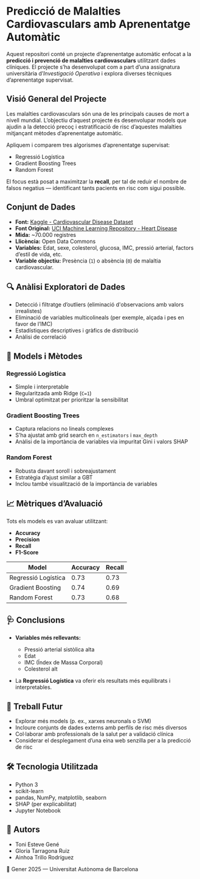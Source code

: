 # Predicció de Malalties Cardiovasculars amb Aprenentatge Automàtic

Aquest repositori conté un projecte d’aprenentatge automàtic enfocat a la **predicció i prevenció de malalties cardiovasculars** utilitzant dades clíniques. El projecte s’ha desenvolupat com a part d’una assignatura universitària d’*Investigació Operativa* i explora diverses tècniques d’aprenentatge supervisat.

## Visió General del Projecte

Les malalties cardiovasculars són una de les principals causes de mort a nivell mundial. L’objectiu d’aquest projecte és desenvolupar models que ajudin a la detecció precoç i estratificació de risc d’aquestes malalties mitjançant mètodes d’aprenentatge automàtic.

Apliquem i comparem tres algorismes d’aprenentatge supervisat:

- Regressió Logística  
- Gradient Boosting Trees  
- Random Forest

El focus està posat a maximitzar la **recall**, per tal de reduir el nombre de falsos negatius — identificant tants pacients en risc com sigui possible.

## Conjunt de Dades

- **Font:** [Kaggle - Cardiovascular Disease Dataset](https://www.kaggle.com/datasets/colewelkins/cardiovascular-disease/data)  
- **Font Original:** [UCI Machine Learning Repository - Heart Disease](https://archive.ics.uci.edu/dataset/45/heart+disease)  
- **Mida:** ~70.000 registres  
- **Llicència:** Open Data Commons  
- **Variables:** Edat, sexe, colesterol, glucosa, IMC, pressió arterial, factors d’estil de vida, etc.  
- **Variable objectiu:** Presència (`1`) o absència (`0`) de malaltia cardiovascular.

## 🔍 Anàlisi Exploratori de Dades

- Detecció i filtratge d’outliers (eliminació d'observacions amb valors irrealistes)  
- Eliminació de variables multicolineals (per exemple, alçada i pes en favor de l’IMC)  
- Estadístiques descriptives i gràfics de distribució  
- Anàlisi de correlació

## 🤖 Models i Mètodes

### Regressió Logística
- Simple i interpretable  
- Regularitzada amb Ridge (`C=1`)  
- Umbral optimitzat per prioritzar la sensibilitat

### Gradient Boosting Trees
- Captura relacions no lineals complexes  
- S’ha ajustat amb grid search en `n_estimators` i `max_depth`  
- Anàlisi de la importància de variables via impuritat Gini i valors SHAP

### Random Forest
- Robusta davant soroll i sobreajustament  
- Estratègia d’ajust similar a GBT  
- Inclou també visualització de la importància de variables

## 📈 Mètriques d’Avaluació

Tots els models es van avaluar utilitzant:

- **Accuracy**  
- **Precision**  
- **Recall** 
- **F1-Score**

| Model               | Accuracy | Recall   |
|---------------------|----------|----------|
| Regressió Logística | 0.73     | 0.73     |
| Gradient Boosting   | 0.74     | 0.69     |
| Random Forest       | 0.73     | 0.68     |

## 🩺 Conclusions 

- **Variables més rellevants:**  
  - Pressió arterial sistòlica alta  
  - Edat  
  - IMC (Índex de Massa Corporal)  
  - Colesterol alt

- La **Regressió Logística** va oferir els resultats més equilibrats i interpretables.

## 📌 Treball Futur

- Explorar més models (p. ex., xarxes neuronals o SVM)  
- Incloure conjunts de dades externs amb perfils de risc més diversos  
- Col·laborar amb professionals de la salut per a validació clínica  
- Considerar el desplegament d’una eina web senzilla per a la predicció de risc

## 🛠️ Tecnologia Utilitzada

- Python 3  
- scikit-learn  
- pandas, NumPy, matplotlib, seaborn  
- SHAP (per explicabilitat)  
- Jupyter Notebook

## 👥 Autors

- Toni Esteve Gené  
- Gloria Tarragona Ruiz  
- Ainhoa Trillo Rodríguez  

📅 Gener 2025 — Universitat Autònoma de Barcelona
